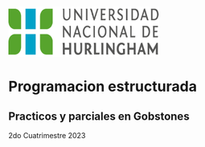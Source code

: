 <img src="logo-unahur.png" alt="logo-unahur" width="300" height="100" />

# Programacion estructurada

## Practicos y parciales en Gobstones
2do Cuatrimestre 2023
